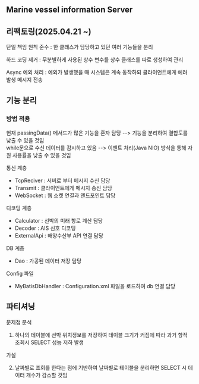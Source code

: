 ## Marine vessel information Server


## 리팩토링(2025.04.21 ~)  

단일 책임 원칙 준수 : 한 클래스가 담당하고 있던 여러 기능들을 분리

하드 코딩 제거 : 무분별하게 사용된 상수 변수를 상수 클래스를 따로 생성하여 관리

Async 예외 처리 : 예외가 발생했을 때 시스템은 계속 동작하되 클라이언트에게 에러 발생 메시지 전송

## 기능 분리
### 방법 적용 
현재 passingData() 메서드가 많은 기능을 혼자 담당 --> 기능을 분리하여 결합도를 낮출 수 있을 것임  
while문으로 수신 데이터를 감시하고 있음 --> 이벤트 처리(Java NIO) 방식을 통해 자원 사용률을 낮출 수 있을 것임

통신 계층   
- TcpReciver : 서버로 부터 메시지 수신 담당
- Transmit : 클라이언트에게 메시지 송신 담당
- WebSocket : 웹 소켓 연결과 엔드포인트 담당

디코딩 계층
- Calculator : 선박의 미래 항로 계산 담당
- Decoder : AIS 신호 디코딩
- ExternalApi : 해양수산부 API 연결 담당

DB 계층
- Dao : 가공된 데이터 저장 담당

Config 파일
- MyBatisDbHandler : Configuration.xml 파일을 로드하여 db 연결 담당

## 파티셔닝
문제점 분석

1. 하나의 테이블에 선박 위치정보를 저장하여 테이블 크기가 커짐에 따라 과거 항적 조회시 SELECT 성능 저하 발생

가설

2. 날짜별로 조회를 한다는 점에 기반하여 날짜별로 테이블을 분리하면 SELECT 시 데이터 개수가 감소할 것임
